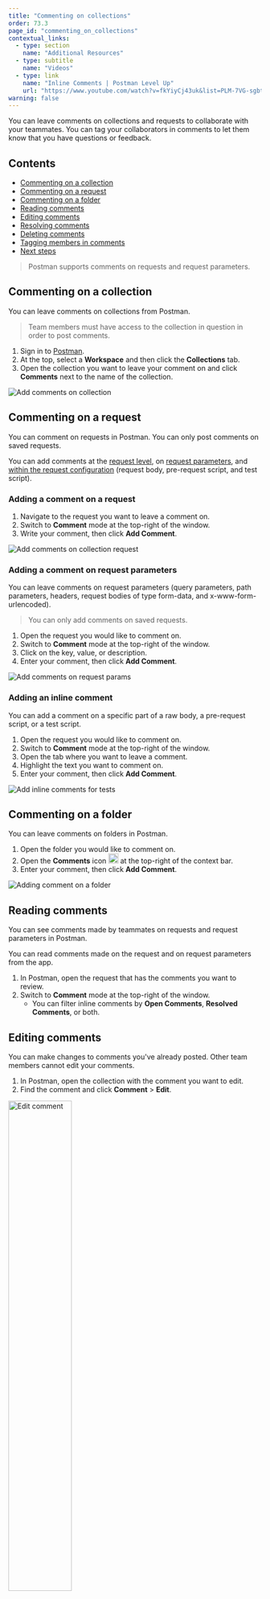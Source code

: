 ```yaml
---
title: "Commenting on collections"
order: 73.3
page_id: "commenting_on_collections"
contextual_links:
  - type: section
    name: "Additional Resources"
  - type: subtitle
    name: "Videos"
  - type: link
    name: "Inline Comments | Postman Level Up"
    url: "https://www.youtube.com/watch?v=fkYiyCj43uk&list=PLM-7VG-sgbtC5tNXxd28cmePSa9BYwqeU&index=6"
warning: false
---
```


You can leave comments on collections and requests to collaborate with your teammates. You can tag your collaborators in comments to let them know that you have questions or feedback.

## Contents

* [Commenting on a collection](#commenting-on-a-collection)
* [Commenting on a request](#commenting-on-a-request)
* [Commenting on a folder](#commenting-on-a-folder)
* [Reading comments](#reading-comments)
* [Editing comments](#editing-comments)
* [Resolving comments](#resolving-comments)
* [Deleting comments](#deleting-comments)
* [Tagging members in comments](#tagging-members-in-comments)
* [Next steps](#next-steps)

> Postman supports comments on requests and request parameters.

## Commenting on a collection

You can leave comments on collections from Postman.

> Team members must have access to the collection in question in order to post comments.

1. Sign in to [Postman](https://app.getpostman.com).
2. At the top, select a **Workspace** and then click the **Collections** tab.
3. Open the collection you want to leave your comment on and click **Comments** next to the name of the collection.

![Add comments on collection](https://assets.postman.com/postman-docs/commenting-on-a-collection-v8.gif)

## Commenting on a request

You can comment on requests in Postman. You can only post comments on saved requests.

You can add comments at the [request level](#adding-a-comment-on-a-request), on [request parameters](#adding-a-comment-on-request-parameters), and [within the request configuration](#adding-an-inline-comment) (request body, pre-request script, and test script).

### Adding a comment on a request

1. Navigate to the request you want to leave a comment on.
2. Switch to **Comment** mode at the top-right of the window.
3. Write your comment, then click **Add Comment**.

![Add comments on collection request](https://assets.postman.com/postman-docs/adding-a-comment-on-a-collection-request-v8.gif)

### Adding a comment on request parameters

You can leave comments on request parameters (query parameters, path parameters, headers, request bodies of type form-data, and x-www-form-urlencoded).

> You can only add comments on saved requests.

1. Open the request you would like to comment on.
2. Switch to **Comment** mode at the top-right of the window.
3. Click on the key, value, or description.
4. Enter your comment, then click **Add Comment**.

![Add comments on request params](https://assets.postman.com/postman-docs/adding-a-comment-on-a-request-parameter-v8.gif)

### Adding an inline comment

You can add a comment on a specific part of a raw body, a pre-request script, or a test script.

1. Open the request you would like to comment on.
2. Switch to **Comment** mode at the top-right of the window.
3. Open the tab where you want to leave a comment.
4. Highlight the text you want to comment on.
5. Enter your comment, then click **Add Comment**.

![Add inline comments for tests](https://assets.postman.com/postman-docs/adding-an-inline-comment-tests-v8.gif)

## Commenting on a folder

You can leave comments on folders in Postman.

1. Open the folder you would like to comment on.
2. Open the **Comments** icon <img alt="Mini comments icon" src="https://assets.postman.com/postman-docs/mini-comments-icon-v8.jpg" width="20px"/> at the top-right of the context bar.
3. Enter your comment, then click **Add Comment**.

![Adding comment on a folder](https://assets.postman.com/postman-docs/commenting-on-a-folder-v8.gif)

## Reading comments

You can see comments made by teammates on requests and request parameters in Postman.

You can read comments made on the request and on request parameters from the app.

1. In Postman, open the request that has the comments you want to review.
2. Switch to **Comment** mode at the top-right of the window.
   * You can filter inline comments by **Open Comments**, **Resolved Comments**, or both.

## Editing comments

You can make changes to comments you've already posted. Other team members cannot edit your comments.

1. In Postman, open the collection with the comment you want to edit.
2. Find the comment and click **Comment** > **Edit**.

<img src="https://assets.postman.com/postman-docs/editing-a-comment-v8.jpg" alt="Edit comment" width="50%">

## Resolving comments

You can resolve comments made on request parameters when you no longer want them to display.

1. Open the collection with the comment(s) you want to resolve.
2. Switch to **Comment** mode at the top-right of the window.
3. Click **Resolve** next to the comment(s) you would like to resolve.

![Resolve comments](https://assets.postman.com/postman-docs/resolving-a-comment-v8.gif)

## Deleting comments

1. In Postman, open the collection with the comment you want to delete.
2. Find the comment and click **Comments** > **Delete**.

<img src="https://assets.postman.com/postman-docs/deleting-a-comment-v8.jpg" alt="Delete comment" width="50%">

> For moderation purposes, admins can delete comments made by anyone, but cannot modify comments.

## Tagging members in comments

When you leave feedback or a question for a specific teammate, you can let them know by tagging them in your comment.

1. In Postman, open the collection or request you want to leave your comment on.
2. Click **Comments** and write your message.
3. To tag your teammate, type "@" and choose their name from the list.
4. Click **Add comment**.

Your teammate will be notified in the app or with an email that they've been tagged in a comment. In-app notifications appear as a red dot above the bell icon at the top right.

> If your teammate has disabled notifications then they will not be notified. If they don't have access to the collection they've been tagged on, they'll need to request access before they can read the comment.

<img src="https://assets.postman.com/postman-docs/check-comment-notifications-v8.jpg" alt="Notification bell" width="50%">

## Next steps

Postman comments support Markdown. For more information on formatting using Markdown refer to [Markdown in API Documentation](https://documenter.getpostman.com/view/33232/markdown-in-api-documentation/JsGc?version=latest).

